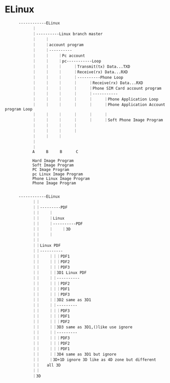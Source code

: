 # ELinux

   
          ------------ELinux
                ｜
                ｜----------Linux branch master
                ｜    ｜
                ｜    ｜account program  
                ｜    ｜----------
                ｜    ｜    ｜Pc account
                ｜    ｜    ｜pc-----------Loop
                ｜    ｜    ｜     ｜Transmit(tx) Data...TXD 
                ｜    ｜    ｜     ｜Receive(rx) Data...RXD
                ｜    ｜    ｜     ｜----------Phone Loop
                ｜    ｜    ｜     ｜     ｜Receive(rx) Data...RXD
                ｜    ｜    ｜     ｜     ｜Phone SIM Card account program
                ｜    ｜    ｜     ｜     ｜-----------
                ｜    ｜    ｜     ｜     ｜     ｜Phone Application Loop    
                ｜    ｜    ｜     ｜     ｜     ｜Phone Application Account program Loop
                ｜    ｜    ｜     ｜     ｜     ｜
                ｜    ｜    ｜     ｜     ｜     ｜Soft Phone Image Program
                ｜    ｜    ｜     ｜     
                ｜    ｜    ｜     ｜
                ｜    ｜    ｜
                ｜
                ｜
                A     B     B      C      
                
                Hard Image Program
                Soft Image Program
                PC Image Program 
                pc Linux Image Program
                Phone Linux Image Program
                Phone Image Program
                
                
          ------------ELinux     
                ｜｜
                ｜｜---------PDF
                ｜｜    ｜
                ｜｜    ｜Linux
                ｜｜    ｜----------PDF
                ｜｜    ｜    ｜3D
                ｜｜    ｜    
                ｜｜          
                ｜｜Linux PDF
                ｜｜----------
                ｜｜    ｜｜｜PDF1
                ｜｜    ｜｜｜PDF2
                ｜｜    ｜｜｜PDF3    
                ｜｜    ｜｜3D1 Linux PDF
                ｜｜    ｜｜----------
                ｜｜    ｜｜｜PDF2 
                ｜｜    ｜｜｜PDF1
                ｜｜    ｜｜｜PDF3
                ｜｜    ｜｜3D2 same as 3D1
                ｜｜    ｜｜---------
                ｜｜    ｜｜｜PDF3
                ｜｜    ｜｜｜PDF1
                ｜｜    ｜｜｜PDF2
                ｜｜    ｜｜3D3 same as 3D1,()like use ignore
                ｜｜    ｜｜---------
                ｜｜    ｜｜｜PDF3
                ｜｜    ｜｜｜PDF2
                ｜｜    ｜｜｜PDF1
                ｜｜    ｜｜3D4 same as 3D1 but ignore
                ｜｜    ｜3D+1D ignore 3D like as 4D zone but different 
                ｜｜   all 3D
                ｜｜
                ｜3D
      
              
                
